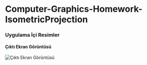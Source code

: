 # Computer-Graphics-Homework-IsometricProjection
### Uygulama İçi Resimler

#### Çıktı Ekran Görüntüsü
![Çıktı Ekran Görüntüsü](https://github.com/hamdihacihaliloglu/Computer-Graphics-Example-IsometricProjection/blob/main/Resimler/izometrik.png)
